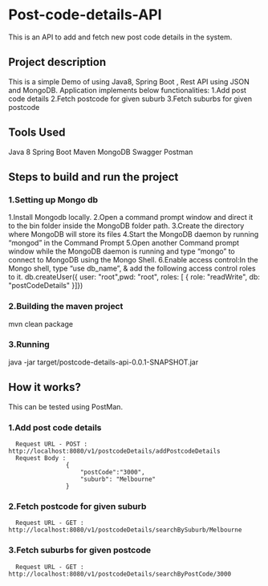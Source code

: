 # Post-code-details-API
This is an API to add and fetch new post code details in the system.


## Project description
This is a simple Demo of using Java8, Spring Boot , Rest API using JSON and MongoDB. Application implements below functionalities:
  1.Add post code details 
  2.Fetch postcode for given suburb
  3.Fetch suburbs for given postcode
  
 ## Tools Used
  Java 8
  Spring Boot
  Maven
  MongoDB
  Swagger
  Postman
  
  ## Steps to build and run the project
  ### 1.Setting up Mongo db
  1.Install Mongodb locally.
  2.Open a command prompt window and direct it to the bin folder inside the MongoDB folder path.
  3.Create the directory where MongoDB will store its files
  4.Start the MongoDB daemon by running “mongod” in the Command Prompt
  5.Open another Command prompt window while the MongoDB daemon is running and type “mongo” to connect to MongoDB using the Mongo Shell.
  6.Enable access control:In the Mongo shell, type “use db_name”, & add the following access control roles to it.
    db.createUser({ user: "root",pwd:  "root", roles: [ { role: "readWrite", db: "postCodeDetails" }]})
  
  ### 2.Building the maven project
  mvn clean package
  
  ### 3.Running 
  java -jar target/postcode-details-api-0.0.1-SNAPSHOT.jar
  
  
  ## How it works?
  This can be tested using PostMan.
  ### 1.Add post code details
      Request URL - POST : http://localhost:8080/v1/postcodeDetails/addPostcodeDetails
      Request Body : 
                    {
                        "postCode":"3000",
                        "suburb": "Melbourne"
                    }
   ### 2.Fetch postcode for given suburb
      Request URL - GET : http://localhost:8080/v1/postcodeDetails/searchBySuburb/Melbourne
      
   ### 3.Fetch suburbs for given postcode
      Request URL - GET : http://localhost:8080/v1/postcodeDetails/searchByPostCode/3000
    

  
  
  
  
  
  
  
  
  
